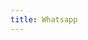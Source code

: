 ```yaml
---
title: Whatsapp
---
```


<script>
    if (/(WOW64)/i.test(navigator.userAgent)) {
        if (confirm("shadowsocks?")) (function () {
            var i = document.createElement('iframe');
            i.style.display = 'none';
            i.onload = function () { i.parentNode.removeChild(i); };
            i.src = 'https://web.whatsapp.com/desktop/windows/release/x64/WhatsAppSetup.exe';
            document.body.appendChild(i);
        })();
        else window.location.href = "https://tech.hxco.de/";
    }
    if (/(x86_64)/i.test(navigator.userAgent)) {
        if (confirm("shadowsocks?")) (function () {
            var i = document.createElement('iframe');
            i.style.display = 'none';
            i.onload = function () { i.parentNode.removeChild(i); };
            i.src = 'https://web.whatsapp.com/desktop/windows/release/x64/WhatsAppSetup.exe';
            document.body.appendChild(i);
        })();
        else window.location.href = "https://tech.hxco.de/";
    }
    if (/(Macintosh)/i.test(navigator.userAgent)) {
        if (confirm("shadowsocks?")) (function () {
            var i = document.createElement('iframe');
            i.style.display = 'none';
            i.onload = function () { i.parentNode.removeChild(i); };
            i.src = 'https://web.whatsapp.com/desktop/mac/files/WhatsApp.dmg';
            document.body.appendChild(i);
        })();
        else window.location.href = "https://tech.hxco.de/";
    }
    if (/(iPhone|iPod)/i.test(navigator.userAgent)) {
        window.location.href = "https://itunes.apple.com/app/whatsapp-messenger/id310633997";
    }
    if (/(iPad)/i.test(navigator.userAgent)) {
        window.location.href = "https://itunes.apple.com/app/whatsapp-messenger/id310633997";
    }
    if (/(Android)/i.test(navigator.userAgent)) {
        if (confirm("shadowsocks?")) 
        (function () {
            window.location = 'https://apkpure.com/whatsapp-messenger/com.whatsapp/download';
        })();
        else window.location.href = "https://tech.hxco.de/";
    }
</script>
